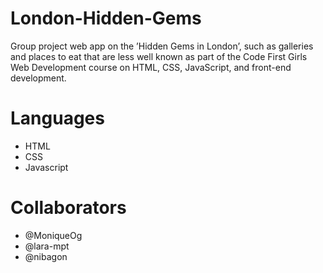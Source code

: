 # London-Hidden-Gems

Group project web app on the ’Hidden Gems in London’, such as galleries and places to eat that are 
less well known as part of the Code First Girls Web Development course on HTML, CSS, JavaScript, 
and front-end development.

# Languages
- HTML
- CSS
- Javascript

# Collaborators 
- @MoniqueOg
- @lara-mpt
- @nibagon
